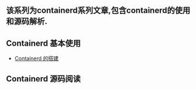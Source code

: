 ## 该系列为containerd系列文章,包含containerd的使用和源码解析.

## Containerd 基本使用
- [Containerd 的搭建](./containerd-basic.md)

## Containerd 源码阅读